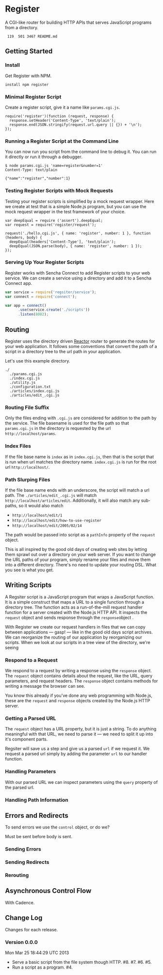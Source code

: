 # Register

A CGI-like router for building HTTP APIs that serves JavaScript programs from a
directory.

```
 119  501 3467 README.md
```

## Getting Started



### Install

Get Register with NPM.

```
install npm register
```

### Minimal Register Script

Create a register script, give it a name like `params.cgi.js`.

```
require('register')(function (request, response) {
  response.setHeader('Content-Type', 'text/plain');
  response.end(JSON.stringify(request.url.query || {}) + '\n');
});
```

### Running a Register Script at the Command Line

You can now run you script from the command line to debug it. You can run it
directly or run it through a debugger.

```
$ node params.cgi.js 'name=register&number=1'
Content-Type: text/plain

{"name":"register","number":1}
```

### Testing Register Scripts with Mock Requests

Testing your register scripts is simplified by a mock request wrapper. Here we
create at test that is a simple Node.js program, but you can use the mock
request wrapper in the test framework of your choice.

```
var deepEqual = require ('assert').deepEqual;
var request = require('register/request');

request('./hello.cgi.js', { name: 'register', number: 1 }, function (headers, body) {
  deepEqual(headers['Content-Type'], 'text/plain');
  deepEqual(JSON.parse(body), { name: 'register', number: 1 });
});

```

### Serving Up Your Register Scripts

Register works with Sencha Connect to add Register scripts to your web service.
We can create a service using a directory and add it to a Sencha Connect app.

```javascript
var service = require('regsiter/service');
var connect = require('connect');

var app = connect()
      .use(service.create('./scripts'))
      .listen(8082);
```

## Routing

Register uses the directory driven [Reactor](https://github.com/bigeasy/reactor)
router to generate the routes for your web application. It follows some
conventions that convert the path of a script in a directory tree to the url
path in your application.

Let's use this example directory.

```
./
  ./params.cgi.js
  ./index.cgi.js
  ./utility.js
  ./configuration.txt
  ./articles/index.cgi.js
  ./articles/edit_.cgi.js
```

### Routing File Suffix

Only the files ending with `.cgi.js` are considered for addition to the path by
the service. The file basename is used for the file path so that `params.cgi.js`
in the directory is requested by the url `http://localhost/params`.

### Index Files

If the file base name is `index` as in `index.cgi.js`, then that is the script
that is run when url matches the directory name. `index.cgi.js` is run for the
root url `http://localhost/`.

### Path Slurping Files

If the file base name ends with an underscore, the script will match a url path.
The `` ./articles/edit_.cgi.js `` will match `http://localhost/articles/edit`.
Additionally, it will also match any sub-paths, so it would also match

 * `http://localhost/edit/1`
 * `http://localhost/edit/how-to-use-register`
 * `http://localhost/edit/2005/02/14`

The path would be passed into script as a `pathInfo` property of the `request`
object.

This is all inspired by the good old days of creating web sites by letting them
sprawl out over a directory on your web server. If you want to change the URL
paths of your program, simply rename your files and move them into a different
directory. There's no need to update your routing DSL. What you see is what you
get.

## Writing Scripts

A Regsiter script is a JavaScript program that wraps a JavaScript function. It
is a simple construct that maps a URL to a single function through a directory
tree. The function acts as a run-of-the-mill request handler function for a
server created with the Node.js HTTP API. It inspects the `request` object and
sends response through the `response`object .

With Register we create our request handlers in files that we can copy between
applications &mdash; gasp! &mdash; like in the good old days script archives. We
can reorganize the routing of our application by reorganizing our scripts. When
we look at our scripts in a tree view of the directory, we're seeing

### Respond to a Request

We respond to a request by writing a response using the `response` object. The
`request` object contains details about the request, like the URL, query
parameters, and request headers. The `response` object contains methods for
writing a message the browser can see.

You know this already if you've done any web programming with Node.js, these are
the `request` and `response` objects created by the Node.js HTTP server.

### Getting a Parsed URL

The `request` object has a URL property, but it is just a string. To do anything
meaningful with that URL, we need to parse it &mdash; we need to split it up
into it's component parts.

Regsiter will save us a step and give us a parsed `url` if we request it. We
request a parsed url simply by adding the parameter `url` to our handler
function.

### Handling Parameters

With our parsed URL we can inspect parameters using the `query` property of the
parsed url.

### Handling Path Information

## Errors and Redirects

To send errors we use the `control` object, or do we?

Must be sent before body is sent.

### Sending Errors

### Sending Redirects

### Rerouting

## Asynchronous Control Flow

With Cadence.

## Change Log

Changes for each release.

### Version 0.0.0

Mon Mar 25 18:44:29 UTC 2013

 * Serve a basic script from the file system though HTTP. #8. #7. #6. #5.
 * Run a script as a program. #4.

